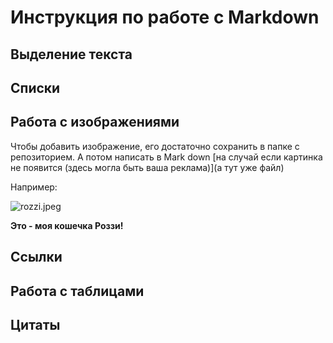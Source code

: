    # Инструкция по работе с Markdown

   ## Выделение текста

   ## Списки

   ## Работа с изображениями

Чтобы добавить изображение, его достаточно сохранить в папке с репозиторием. А потом написать в Mark down [на случай если картинка не появится (здесь могла быть ваша реклама)](а тут уже файл)

Например:

![rozzi.jpeg](rozzi.jpeg)

**Это - моя кошечка Роззи!**

   ## Ссылки

   ## Работа с таблицами

   ## Цитаты 

   